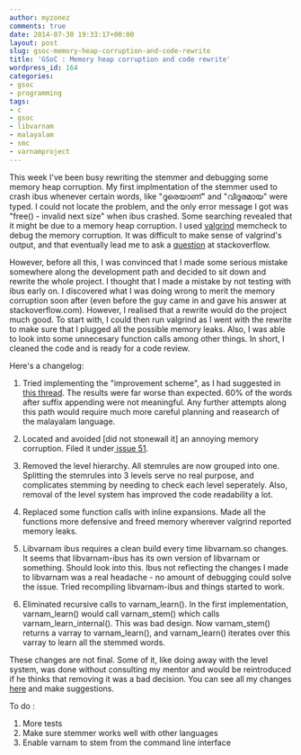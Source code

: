 ```yaml
---
author: myzonez
comments: true
date: 2014-07-30 19:33:17+00:00
layout: post
slug: gsoc-memory-heap-corruption-and-code-rewrite
title: 'GSoC : Memory heap corruption and code rewrite'
wordpress_id: 164
categories:
- gsoc
- programming
tags:
- c
- gsoc
- libvarnam
- malayalam
- smc
- varnamproject
---
```


This week I've been busy rewriting the stemmer and debugging some memory heap corruption. My first implmentation of the stemmer used to crash ibus whenever certain words, like "ദൂരെയാണ്" and "വിദൂരമായ" were typed. I could not locate the problem, and the only error message I got was "free() - invalid next size" when ibus crashed. Some searching revealed that it might be due to a memory heap corruption. I used [valgrind](http://valgrind.org/) memcheck to debug the memory corruption. It was difficult to make sense of valgrind's output, and that eventually lead me to ask a [question](http://stackoverflow.com/questions/25008944/possible-heap-corruption-debugging-with-valgrind/25009103#25009103) at stackoverflow. 

However, before all this, I was convinced that I made some serious mistake somewhere along the development path and decided to sit down and rewrite the whole project. I thought that I made a mistake by not testing with ibus early on. I discovered what I was doing wrong to merit the memory corruption soon after (even before the guy came in and gave his answer at stackoverflow.com). However, I realised that a rewrite would do the project much good. To start with, I could then run valgrind as I went with the rewrite to make sure that I plugged all the possible memory leaks. Also, I was able to look into some unnecesary function calls among other things. In short, I cleaned the code and is ready for a code review.

Here's a changelog:

1. Tried implementing the "improvement scheme", as I had suggested in [this thread](http://lists.nongnu.org/archive/html/varnamproject-discuss/2014-06/msg00014.html). The results were far worse than expected. 60% of the words after suffix appending were not meaningful. Any further attempts along this path would require much more careful planning and reasearch of the malayalam language.

2. Located and avoided [did not stonewall it] an annoying memory corruption. Filed it under[ issue 51](https://github.com/varnamproject/libvarnam/issues/51).

3. Removed the level hierarchy. All stemrules are now grouped into one. Splitting the stemrules into 3 levels serve no real purpose, and complicates stemming by needing to check each level seperately. Also, removal of the level system has improved the code readability a lot.

4. Replaced some function calls with inline expansions. Made all the functions more defensive and freed memory wherever valgrind reported memory leaks.

5. Libvarnam ibus requires a clean build every time libvarnam.so changes. It seems that libvarnam-ibus has its own version of libvarnam or something. Should look into this. Ibus not reflecting the changes I made to libvarnam was a real headache - no amount of debugging could solve the issue. Tried recompiling libvarnam-ibus and things started to work.

6. Eliminated recursive calls to varnam_learn(). In the first implementation, varnam_learn() would call varnam_stem() which calls varnam_learn_internal(). This was bad design. Now varnam_stem() returns a varray to varnam_learn(), and varnam_learn() iterates over this varray to learn all the stemmed words.


These changes are not final. Some of it, like doing away with the level system, was done without consulting my mentor and would be reintroduced if he thinks that removing it was a bad decision. You can see all my changes [here](https://github.com/lonesword/libvarnam/commit/ea4acac4c777243a6e42ec3809e98e3e5cf20fe7) and make suggestions.

To do :

1. More tests
2. Make sure stemmer works well with other languages
3. Enable varnam to stem from the command line interface
